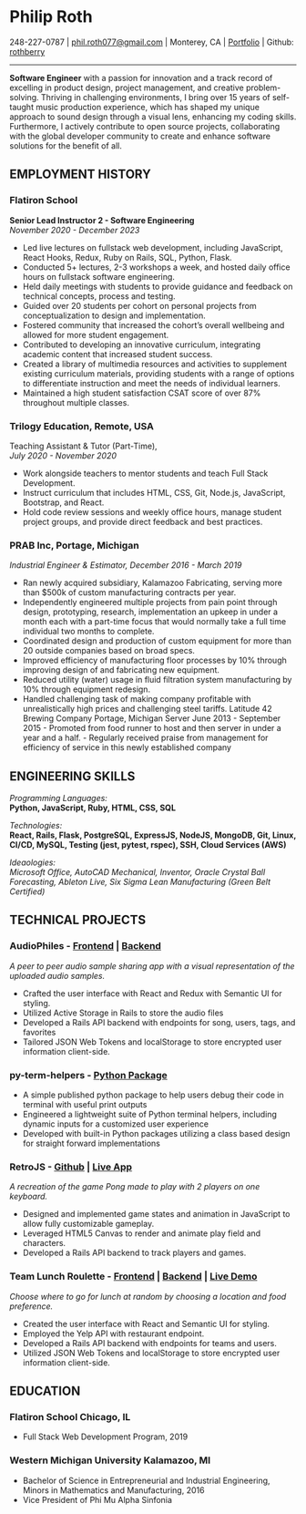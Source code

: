 # Philip Roth 

248-227-0787 | phil.roth077@gmail.com | Monterey, CA | [Portfolio](phil-roth.dev) | Github: [rothberry](github.com/rothberry)

---

**Software Engineer** with a passion for innovation and a track record of excelling in product design, project management, and creative problem-solving. Thriving in challenging environments, I bring over 15 years of self-taught music production experience, which has shaped my unique approach to sound design through a visual lens, enhancing my coding skills. Furthermore, I actively contribute to open source projects, collaborating with the global developer community to create and enhance software solutions for the benefit of all.


## EMPLOYMENT HISTORY 

### Flatiron School
**Senior Lead Instructor 2 - Software Engineering**   
*November 2020 - December 2023*

- Led live lectures on fullstack web development, including JavaScript, React Hooks, Redux, Ruby on Rails, SQL, Python, Flask.
- Conducted 5+ lectures, 2-3 workshops a week, and hosted daily office hours on fullstack software engineering.
- Held daily meetings with students to provide guidance and feedback on technical concepts, process and testing.
- Guided over 20 students per cohort on personal projects from conceptualization to design and implementation.
- Fostered community that increased the cohort’s overall wellbeing and allowed for more student engagement.
- Contributed to developing an innovative curriculum, integrating academic content that increased student success.
- Created a library of multimedia resources and activities to supplement existing curriculum materials, providing students with a range of options to differentiate instruction and meet the needs of individual learners.
- Maintained a high student satisfaction CSAT score of over 87% throughout multiple classes.

### Trilogy Education, Remote, USA
Teaching Assistant & Tutor (Part-Time),   
*July 2020 - November 2020*
- Work alongside teachers to mentor students and teach Full Stack Development.
- Instruct curriculum that includes HTML, CSS, Git, Node.js, JavaScript, Bootstrap, and React.
- Hold code review sessions and weekly office hours, manage student project groups, and provide direct feedback and best practices.

### PRAB Inc, Portage, Michigan 
*Industrial Engineer & Estimator, December 2016 - March 2019*
- Ran newly acquired subsidiary, Kalamazoo Fabricating, serving more than $500k of custom manufacturing contracts per year. 
- Independently engineered multiple projects from pain point through design, prototyping, research, implementation an upkeep in under a month each with a part-time focus that would normally take a full time individual two months to complete. 
- Coordinated design and production of custom equipment for more than 20 outside companies based on broad specs. 
- Improved efficiency of manufacturing floor processes by 10% through improving design of and fabricating new equipment. 
- Reduced utility (water) usage in fluid filtration system manufacturing by 10% through equipment redesign. 
- Handled challenging task of making company profitable with unrealistically high prices and challenging steel tariffs. 
Latitude 42 Brewing Company Portage, Michigan Server June 2013 - September 2015 - Promoted from food runner to host and then server in under a year and a half. - Regularly received praise from management for efficiency of service in this newly established company 

## ENGINEERING SKILLS 

*Programming Languages:*  
**Python, JavaScript, Ruby, HTML, CSS, SQL** 

*Technologies:*  
**React, Rails, Flask, PostgreSQL, ExpressJS, NodeJS, MongoDB, Git, Linux, CI/CD, MySQL, Testing (jest, pytest, rspec), SSH, Cloud Services (AWS)**

*Ideaologies:*  
*Microsoft Office, AutoCAD Mechanical, Inventor, Oracle Crystal Ball Forecasting, Ableton Live, Six Sigma Lean Manufacturing (Green Belt Certified)*


## TECHNICAL PROJECTS 

### AudioPhiles - [Frontend](https://github.com/rothberry/mod-5-audiofiles-frontend) | [Backend](https://github.com/rothberry/mod-5-audiofiles-backend)
*A peer to peer audio sample sharing app with a visual representation of the uploaded audio samples.*
- Crafted the user interface with React and Redux with Semantic UI for styling. 
- Utilized Active Storage in Rails to store the audio files 
- Developed a Rails API backend with endpoints for song, users, tags, and favorites 
- Tailored JSON Web Tokens and localStorage to store encrypted user information client-side. 

### py-term-helpers - [Python Package](https://pypi.org/project/py-term-helpers/)
- A simple published python package to help users debug their code in terminal with useful print outputs
- Engineered a lightweight suite of Python terminal helpers, including dynamic inputs for a customized user experience
- Developed with built-in Python packages utilizing a class based design for straight forward implementations


### RetroJS - [Github](https://github.com/christianalim/retroJS) | [Live App](https://retrojs-frontend.herokuapp.com/)

*A recreation of the game Pong made to play with 2 players on one keyboard.*
- Designed and implemented game states and animation in JavaScript to allow fully customizable gameplay. 
- Leveraged HTML5 Canvas to render and animate play field and characters. 
- Developed a Rails API backend to track players and games. 

### Team Lunch Roulette - [Frontend](https://github.com/Phil-Grace/react-project-team-lunch-frontend) | [Backend](https://github.com/Phil-Grace/react-project-team-lunch-backend) | [Live Demo](https://www.youtube.com/watch?v=DHcF9vscdak)

*Choose where to go for lunch at random by choosing a location and food preference.*
- Created the user interface with React and Semantic UI for styling. 
- Employed the Yelp API with restaurant endpoint. 
- Developed a Rails API backend with endpoints for teams and users. 
- Utilized JSON Web Tokens and localStorage to store encrypted user information client-side. 

## EDUCATION 

### Flatiron School Chicago, IL 
- Full Stack Web Development Program, 2019 
### Western Michigan University Kalamazoo, MI 
- Bachelor of Science in Entrepreneurial and Industrial Engineering, Minors in Mathematics and Manufacturing, 2016 
- Vice President of Phi Mu Alpha Sinfonia